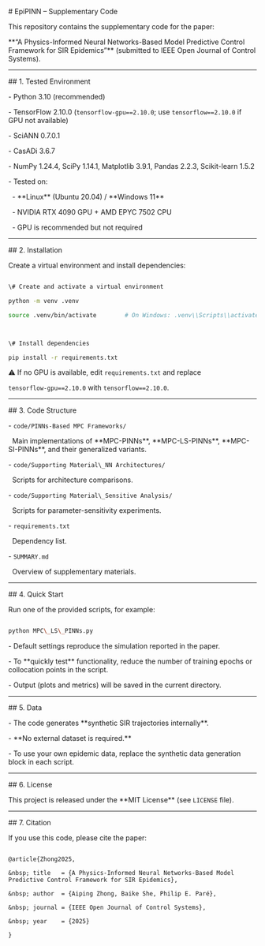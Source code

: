\# EpiPINN – Supplementary Code



This repository contains the supplementary code for the paper:  

\*\*“A Physics-Informed Neural Networks-Based Model Predictive Control Framework for SIR Epidemics”\*\* (submitted to IEEE Open Journal of Control Systems).



---



\## 1. Tested Environment

\- Python 3.10 (recommended)

\- TensorFlow 2.10.0 (`tensorflow-gpu==2.10.0`; use `tensorflow==2.10.0` if GPU not available)

\- SciANN 0.7.0.1  

\- CasADi 3.6.7  

\- NumPy 1.24.4, SciPy 1.14.1, Matplotlib 3.9.1, Pandas 2.2.3, Scikit-learn 1.5.2  

\- Tested on:

&nbsp; - \*\*Linux\*\* (Ubuntu 20.04) / \*\*Windows 11\*\*

&nbsp; - NVIDIA RTX 4090 GPU + AMD EPYC 7502 CPU  

&nbsp; - GPU is recommended but not required



---



\## 2. Installation

Create a virtual environment and install dependencies:



```bash

\# Create and activate a virtual environment

python -m venv .venv

source .venv/bin/activate        # On Windows: .venv\\Scripts\\activate



\# Install dependencies

pip install -r requirements.txt

```



⚠️ If no GPU is available, edit `requirements.txt` and replace  

`tensorflow-gpu==2.10.0` with `tensorflow==2.10.0`.



---



\## 3. Code Structure

\- `code/PINNs-Based MPC Frameworks/`  

&nbsp; Main implementations of \*\*MPC-PINNs\*\*, \*\*MPC-LS-PINNs\*\*, \*\*MPC-SI-PINNs\*\*, and their generalized variants.  

\- `code/Supporting Material\_NN Architectures/`  

&nbsp; Scripts for architecture comparisons.  

\- `code/Supporting Material\_Sensitive Analysis/`  

&nbsp; Scripts for parameter-sensitivity experiments.  

\- `requirements.txt`  

&nbsp; Dependency list.  

\- `SUMMARY.md`  

&nbsp; Overview of supplementary materials.  



---



\## 4. Quick Start

Run one of the provided scripts, for example:



```bash

python MPC\_LS\_PINNs.py

```



\- Default settings reproduce the simulation reported in the paper.  

\- To \*\*quickly test\*\* functionality, reduce the number of training epochs or collocation points in the script.  

\- Output (plots and metrics) will be saved in the current directory.  



---



\## 5. Data

\- The code generates \*\*synthetic SIR trajectories internally\*\*.  

\- \*\*No external dataset is required.\*\*  

\- To use your own epidemic data, replace the synthetic data generation block in each script.  



---



\## 6. License

This project is released under the \*\*MIT License\*\* (see `LICENSE` file).  



---



\## 7. Citation

If you use this code, please cite the paper:



```

@article{Zhong2025,

&nbsp; title   = {A Physics-Informed Neural Networks-Based Model Predictive Control Framework for SIR Epidemics},

&nbsp; author  = {Aiping Zhong, Baike She, Philip E. Paré},

&nbsp; journal = {IEEE Open Journal of Control Systems},

&nbsp; year    = {2025}

}

```



